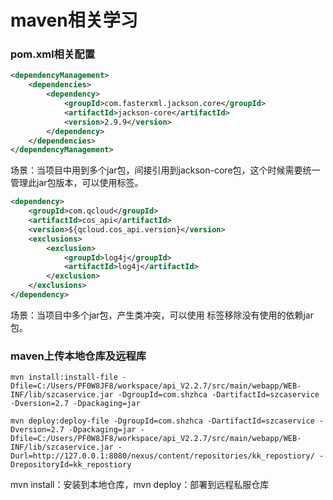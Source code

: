 # maven相关学习

### pom.xml相关配置

~~~xml
<dependencyManagement>
    <dependencies>
        <dependency>
            <groupId>com.fasterxml.jackson.core</groupId>
            <artifactId>jackson-core</artifactId>
            <version>2.9.9</version>
        </dependency>
    </dependencies>
</dependencyManagement>
~~~

场景：当项目中用到多个jar包，间接引用到jackson-core包，这个时候需要统一管理此jar包版本，可以使用<dependencyManagement>标签。

~~~xml
<dependency>
    <groupId>com.qcloud</groupId>
    <artifactId>cos_api</artifactId>
    <version>${qcloud.cos_api.version}</version>
    <exclusions>
        <exclusion>
            <groupId>log4j</groupId>
            <artifactId>log4j</artifactId>
        </exclusion>
    </exclusions>
</dependency>
~~~

场景：当项目中多个jar包，产生类冲突，可以使用 <exclusions>标签移除没有使用的依赖jar包。



### maven上传本地仓库及远程库

~~~shell
mvn install:install-file -Dfile=C:/Users/PF0W8JF8/workspace/api_V2.2.7/src/main/webapp/WEB-INF/lib/szcaservice.jar -DgroupId=com.shzhca -DartifactId=szcaservice -Dversion=2.7 -Dpackaging=jar 

mvn deploy:deploy-file -DgroupId=com.shzhca -DartifactId=szcaservice -Dversion=2.7 -Dpackaging=jar -Dfile=C:/Users/PF0W8JF8/workspace/api_V2.2.7/src/main/webapp/WEB-INF/lib/szcaservice.jar -Durl=http://127.0.0.1:8080/nexus/content/repositories/kk_repostiory/ -DrepositoryId=kk_repostiory 
~~~

mvn install：安装到本地仓库，mvn deploy：部署到远程私服仓库

